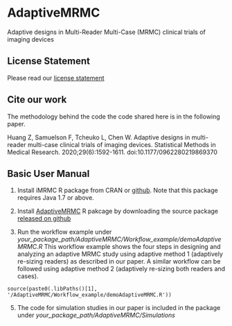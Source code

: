 # AdaptiveMRMC
Adaptive designs in Multi-Reader Multi-Case (MRMC) clinical trials of imaging devices

## License Statement
Please read our [license statement](https://github.com/WeijieChen/AdaptiveMRMC/blob/main/LICENSE-STATEMENT.md)

## Cite our work
The methodology behind the code the code shared here is in the following paper.

Huang Z, Samuelson F, Tcheuko L, Chen W. Adaptive designs in multi-reader multi-case clinical trials of imaging devices. Statistical Methods in Medical Research. 2020;29(6):1592-1611. doi:10.1177/0962280219869370

## Basic User Manual

1. Install iMRMC R package from CRAN or [github](https://github.com/DIDSR/iMRMC). Note that this package requires Java 1.7 or above.

2. Install [AdaptiveMRMC](https://github.com/WeijieChen/AdaptiveMRMC) R pakcage by downloading the source package [released on github](https://github.com/WeijieChen/AdaptiveMRMC/releases/download/1st_release/AdaptiveMRMC_1.0.0.tar.gz)
3. Run the workflow example under *your_package_path/AdaptiveMRMC/Workflow_example/demoAdaptiveMRMC.R* This workflow example shows the four steps in designing and analyzing an adaptive MRMC study using adaptive method 1 (adaptively re-sizing readers) as described in our paper. A similar workflow can be followed using adaptive method 2 (adaptively re-sizing both readers and cases).

  `source(paste0(.libPaths()[1], '/AdaptiveMRMC/Workflow_example/demoAdaptiveMRMC.R'))` 
  
5. The code for simulation studies in our paper is included in the package under *your_package_path/AdaptiveMRMC/Simulations*
